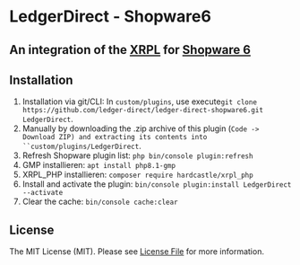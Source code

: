 # LedgerDirect - Shopware6

## An integration of the [XRPL](https://xrpl.org/) for [Shopware 6](https://github.com/shopware/platform) 

## Installation

1. Installation via git/CLI: In `custom/plugins`, use execute`git clone https://github.com/ledger-direct/ledger-direct-shopware6.git LedgerDirect`.
2. Manually by downloading the .zip archive of this plugin (`Code -> Download ZIP) and extracting its contents into ``custom/plugins/LedgerDirect`.
3. Refresh Shopware plugin list: `php bin/console plugin:refresh`
4. GMP installieren: `apt install php8.1-gmp`
5. XRPL_PHP installieren: `composer require hardcastle/xrpl_php`
6. Install and activate the plugin: `bin/console plugin:install LedgerDirect --activate`
7. Clear the cache: `bin/console cache:clear`

## License

The MIT License (MIT). Please see [License File](LICENSE) for more information.